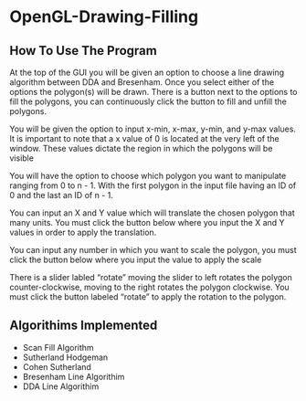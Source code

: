 # OpenGL-Drawing-Filling

## How To Use The Program
 At the top of the GUI you will be given an option to choose a line drawing algorithm
between DDA and Bresenham. Once you select either of the options the polygon(s) will be
drawn. There is a button next to the options to fill the polygons, you can continuously click the
button to fill and unfill the polygons.

You will be given the option to input x-min, x-max, y-min, and y-max values. It is
important to note that a x value of 0 is located at the very left of the window. These values
dictate the region in which the polygons will be visible

You will have the option to choose which polygon you want to manipulate ranging from 0
to n - 1. With the first polygon in the input file having an ID of 0 and the last an ID of n - 1.

You can input an X and Y value which will translate the chosen polygon that many units.
You must click the button below where you input the X and Y values in order to apply the
translation.

You can input any number in which you want to scale the polygon, you must click the
button below where you input the value to apply the scale

There is a slider labled “rotate” moving the slider to left rotates the polygon
counter-clockwise, moving to the right rotates the polygon clockwise. You must click the button
labeled “rotate” to apply the rotation to the polygon.

## Algorithims Implemented

- Scan Fill Algorithm
- Sutherland Hodgeman
- Cohen Sutherland
- Bresenham Line Algorithim
- DDA Line Algorithim
